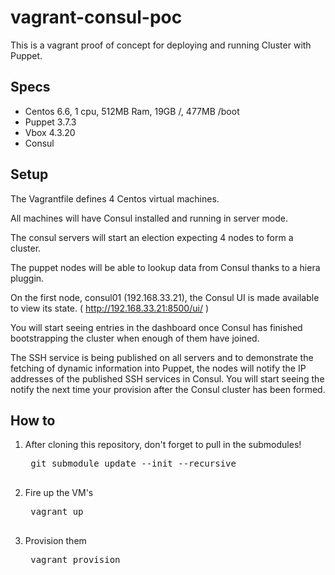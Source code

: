 # vagrant-consul-poc

This is a vagrant proof of concept for deploying and running Cluster with Puppet.

## Specs

 - Centos 6.6, 1 cpu, 512MB Ram, 19GB /, 477MB /boot
 - Puppet 3.7.3
 - Vbox 4.3.20
 - Consul


## Setup

The Vagrantfile defines 4 Centos virtual machines.

All machines will have Consul installed and running in server mode.

The consul servers will start an election expecting 4 nodes to form a cluster.

The puppet nodes will be able to lookup data from Consul thanks to a hiera pluggin.

On the first node, consul01 (192.168.33.21), the Consul UI is made available to view its state. ( http://192.168.33.21:8500/ui/ )

You will start seeing entries in the dashboard once Consul has finished bootstrapping the cluster when enough of them have joined.

The SSH service is being published on all servers and to demonstrate the fetching of dynamic information into Puppet, the nodes will notify the IP addresses of the published SSH services in Consul.
You will start seeing the notify the next time your provision after the Consul cluster has been formed.

## How to

1. After cloning this repository, don't forget to pull in the submodules!

    <pre>
    git submodule update --init --recursive
    </pre>

2. Fire up the VM's

    <pre>
    vagrant up
    </pre>

3. Provision them

    <pre>
    vagrant provision
    </pre>
